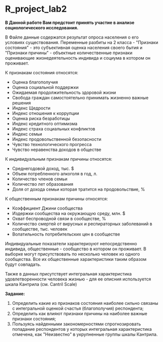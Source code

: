 # R_project_lab2
**В Данной работе Вам предстоит принять участие в анализе социологического исследования.**

В Файле данные содержатся результат опроса населения о его условиях существования. Переменные разбиты на 2 класса - "Признаки состояния" - это субъективная оценка населения своего бытия и "Признаки причины" - объектные количественные признаки оценивающие жизнедеятельность индивида и социума в котором он проживает.

К признакам состояния относятся:

- Оценка благополучия
- Оценка социальной поддержки
- Ожидаемая продолжительность здоровой жизни
- Свобода граждан самостоятельно принимать жизненно важные решения
- Индекс Щедрости
- Индекс отношения к коррупции
- Оценка риска безработицы
- Индекс кредитного оптимизма
- Индекс страха социальных конфликтов
- Индекс семьи
- Индекс продовольственной безопасности
- Чувство технологического прогресса
- Чувство неравенства доходов в обществе

К индивидуальным признакам причины относятся:

- Среднегодовой доход, тыс. $
- Объем потребленного алкоголя в год, л.
- Количество членов семьи
- Количество лет образования
- Доля от дохода семьи которая тратится на продовольствие, %

К общественным признакам причины относятся:

- Коэффициент Джини сообщества
- Издержки сообщества на окружающую среду, млн. $
- Охват беспроводной связи в сообществе, %
- Количество смертей от вирусных и респираторных заболеваний в сообществе, тыс. человек
- Волатильность потребительских цен в сообществе

Индивидуальные показатели характеризуют непосредственно индивида, общественные - сообщество в котором он проживает. В выборке могут присутствовать по несколько человек из одного сообщества. Все их общественные характеристики таким образом будут совпадать.

Также в данных присутствует интегральная характеристика удовлетворенности человека жизнью - для ее описния используется шкала Кантрила (см. Cantril Scale)

**Задание:**

1) Определить какие из признаков состояния наиболее сильно связаны с интегральной оценкой счастья (благополучия) респондента;
2) Определить как влияют признаки причины на наиболее важные признаки состояния;
3) Пользуясь найденными закономерностями спрогнозировать попадание респондентов у которых интегральная характеристика отмечена, как "Неизвестно" в укрупненные группы шкалы Кантрила.
